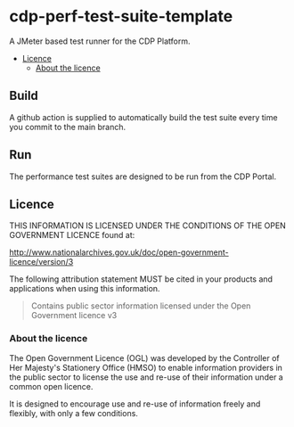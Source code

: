 # cdp-perf-test-suite-template

A JMeter based test runner for the CDP Platform.

- [Licence](#licence)
  - [About the licence](#about-the-licence)


## Build

A github action is supplied to automatically build the test suite every time you commit to the main branch.


## Run

The performance test suites are designed to be run from the CDP Portal.


## Licence

THIS INFORMATION IS LICENSED UNDER THE CONDITIONS OF THE OPEN GOVERNMENT LICENCE found at:

<http://www.nationalarchives.gov.uk/doc/open-government-licence/version/3>

The following attribution statement MUST be cited in your products and applications when using this information.

> Contains public sector information licensed under the Open Government licence v3

### About the licence

The Open Government Licence (OGL) was developed by the Controller of Her Majesty's Stationery Office (HMSO) to enable
information providers in the public sector to license the use and re-use of their information under a common open
licence.

It is designed to encourage use and re-use of information freely and flexibly, with only a few conditions.
